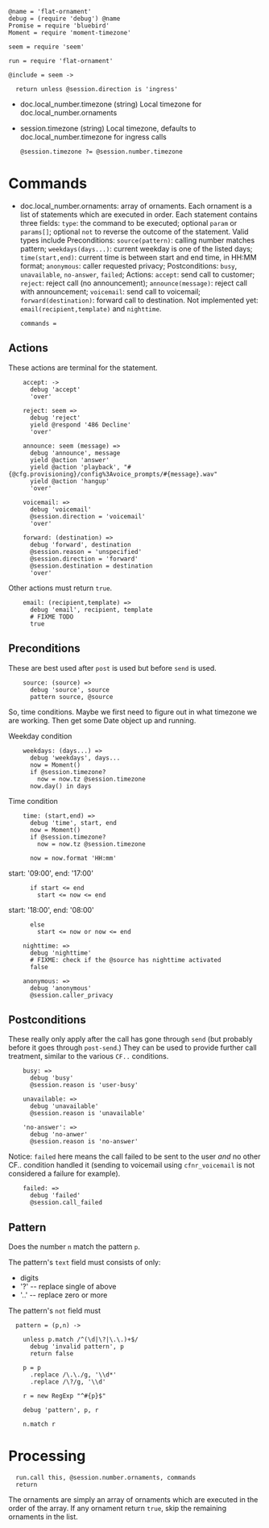     @name = 'flat-ornament'
    debug = (require 'debug') @name
    Promise = require 'bluebird'
    Moment = require 'moment-timezone'

    seem = require 'seem'

    run = require 'flat-ornament'

    @include = seem ->

      return unless @session.direction is 'ingress'

* doc.local_number.timezone (string) Local timezone for doc.local_number.ornaments
* session.timezone (string) Local timezone, defaults to doc.local_number.timezone for ingress calls

      @session.timezone ?= @session.number.timezone

Commands
========

* doc.local_number.ornaments: array of ornaments. Each ornament is a list of statements which are executed in order. Each statement contains three fields: `type`: the command to be executed; optional `param` or `params[]`; optional `not` to reverse the outcome of the statement. Valid types include Preconditions: `source(pattern)`: calling number matches pattern; `weekdays(days...)`: current weekday is one of the listed days; `time(start,end)`: current time is between start and end time, in HH:MM format; `anonymous`: caller requested privacy; Postconditions: `busy`, `unavailable`, `no-answer`, `failed`; Actions: `accept`: send call to customer; `reject`: reject call (no announcement); `announce(message)`: reject call with announcement; `voicemail`: send call to voicemail; `forward(destination)`: forward call to destination. Not implemented yet: `email(recipient,template)` and `nighttime`.

      commands =

Actions
-------

These actions are terminal for the statement.

        accept: ->
          debug 'accept'
          'over'

        reject: seem =>
          debug 'reject'
          yield @respond '486 Decline'
          'over'

        announce: seem (message) =>
          debug 'announce', message
          yield @action 'answer'
          yield @action 'playback', "#{@cfg.provisioning}/config%3Avoice_prompts/#{message}.wav"
          yield @action 'hangup'
          'over'

        voicemail: =>
          debug 'voicemail'
          @session.direction = 'voicemail'
          'over'

        forward: (destination) =>
          debug 'forward', destination
          @session.reason = 'unspecified'
          @session.direction = 'forward'
          @session.destination = destination
          'over'

Other actions must return `true`.

        email: (recipient,template) =>
          debug 'email', recipient, template
          # FIXME TODO
          true


Preconditions
-------------

These are best used after `post` is used but before `send` is used.

        source: (source) =>
          debug 'source', source
          pattern source, @source

So, time conditions.
Maybe we first need to figure out in what timezone we are working.
Then get some Date object up and running.

Weekday condition

        weekdays: (days...) =>
          debug 'weekdays', days...
          now = Moment()
          if @session.timezone?
            now = now.tz @session.timezone
          now.day() in days

Time condition

        time: (start,end) =>
          debug 'time', start, end
          now = Moment()
          if @session.timezone?
            now = now.tz @session.timezone

          now = now.format 'HH:mm'

start: '09:00', end: '17:00'

          if start <= end
            start <= now <= end

start: '18:00', end: '08:00'

          else
            start <= now or now <= end

        nighttime: =>
          debug 'nighttime'
          # FIXME: check if the @source has nighttime activated
          false

        anonymous: =>
          debug 'anonymous'
          @session.caller_privacy

Postconditions
--------------

These really only apply after the call has gone through `send` (but probably before it goes through `post-send`.)
They can be used to provide further call treatment, similar to the various `CF..` conditions.

        busy: =>
          debug 'busy'
          @session.reason is 'user-busy'

        unavailable: =>
          debug 'unavailable'
          @session.reason is 'unavailable'

        'no-answer': =>
          debug 'no-anwer'
          @session.reason is 'no-answer'

Notice: `failed` here means the call failed to be sent to the user *and* no other CF.. condition handled it (sending to voicemail using `cfnr_voicemail` is not considered a failure for example).

        failed: =>
          debug 'failed'
          @session.call_failed

Pattern
-------

Does the number `n` match the pattern `p`.

The pattern's `text` field must consists of only:
- digits
- '?' -- replace single of above
- '..' -- replace zero or more

The pattern's `not` field must

      pattern = (p,n) ->

        unless p.match /^(\d|\?|\.\.)+$/
          debug 'invalid pattern', p
          return false

        p = p
          .replace /\.\./g, '\\d*'
          .replace /\?/g, '\\d'

        r = new RegExp "^#{p}$"

        debug 'pattern', p, r

        n.match r

Processing
==========

      run.call this, @session.number.ornaments, commands
      return

The ornaments are simply an array of ornaments which are executed in the order of the array.
If any ornament return `true`, skip the remaining ornaments in the list.
